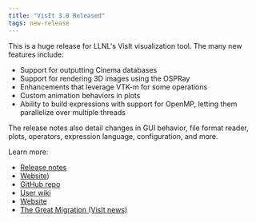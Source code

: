 ```yaml
---
title: "VisIt 3.0 Released"
tags: new-release
---
```


This is a huge release for LLNL's VisIt visualization tool. The many new features include:
- Support for outputting Cinema databases
- Support for rendering 3D images using the OSPRay
- Enhancements that leverage VTK-m for some operations
- Custom animation behaviors in plots
- Ability to build expressions with support for OpenMP, letting them parallelize over multiple threads

The release notes also detail changes in GUI behavior, file format reader, plots, operators, expression language, configuration, and more.

Learn more:
- [Release notes](https://wci.llnl.gov/simulation/computer-codes/visit/releases/release-notes-3.0.0)
- [Website](https://visit.llnl.gov/))
- [GitHub repo](https://github.com/visit-dav)
- [User wiki](https://www.visitusers.org/index.php?title=Main_Page)
- [Website](https://wci.llnl.gov/simulation/computer-codes/visit/)
- [The Great Migration (VisIt news)](https://computing.llnl.gov/newsroom/great-migration-visit-moves-subversion-github)
